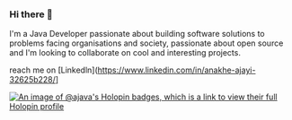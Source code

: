 ### Hi there 👋

I'm a Java Developer passionate about building software solutions to problems facing organisations and society, passionate about open source and I'm looking to collaborate on cool and interesting projects.

reach me on [Linkedln](https://www.linkedin.com/in/anakhe-ajayi-32625b228/]
<!--
**AAnakhe/AAnakhe** is a ✨ _special_ ✨ repository because its `README.md` (this file) appears on your GitHub profile.

Here are some ideas to get you started:

- 🔭 I’m currently working on ...
- 🌱 I’m currently learning ...
- 👯 I’m looking to collaborate on ...
- 🤔 I’m looking for help with ...
- 💬 Ask me about ...
- 📫 How to reach me: ...
- 😄 Pronouns: ...
- ⚡ Fun fact: ...
-->

[![An image of @ajava's Holopin badges, which is a link to view their full Holopin profile](https://holopin.me/ajava)](https://holopin.io/@ajava)
